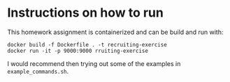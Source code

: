# Instructions on how to run

This homework assignment is containerized and can be build and run with:

```
docker build -f Dockerfile . -t recruiting-exercise 
docker run -it -p 9000:9000 rruiting-exercise
```

I would recommend then trying out some of the examples in `example_commands.sh`. 
